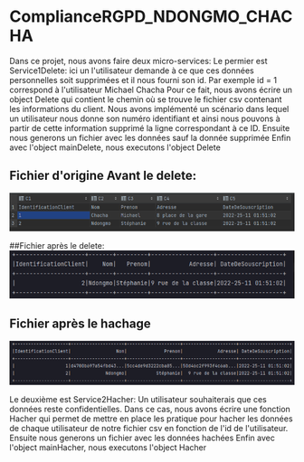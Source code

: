 # ComplianceRGPD_NDONGMO_CHACHA
Dans ce projet, nous avons faire deux micro-services:
Le permier est Service1Delete: ici un l'utilisateur demande à ce que ces données personnelles soit supprimées et il nous fourni son id.
Par exemple id = 1 correspond à l'utilisateur Michael Chacha 
Pour ce fait, nous avons écrire un object Delete qui contient le chemin où se trouve le fichier csv contenant  les informations du client.
Nous avons implémenté un scénario dans lequel un utilisateur nous donne son numéro identifiant et ainsi nous pouvons à partir de cette information supprimé la ligne correspondant à ce ID.
Ensuite nous generons un fichier avec les données sauf la donnée supprimée
Enfin avec l'object mainDelete, nous executons l'object Delete

## Fichier d'origine Avant le delete:
![](Images/OriginFile.png)

##Fichier après le delete:
![img.png](Images/ImageAfterDelete.png)

## Fichier après le hachage
![img.png](Images/AfterHachage.png)

Le deuxième est Service2Hacher: Un utilisateur souhaiterais que ces données reste confidentielles.
Dans ce cas, nous avons écrire une fonction Hacher qui permet de mettre en place les pratique pour hacher les données de chaque utilisateur de notre fichier csv en fonction de l'id de l'utilisateur.
Ensuite nous generons un fichier avec les données hachées
Enfin avec l'object mainHacher, nous executons l'object Hacher